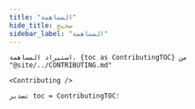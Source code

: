 ```yaml
---
title: "المساهمة"
hide_title: صحيح
sidebar_label: "المساهمة"
---
```


```mdx-code-block
استيراد المساهمة، {toc as ContributingTOC} من "@site/../CONTRIBUTING.md"

<Contributing />

تصدير toc = ContributingTOC؛
```
